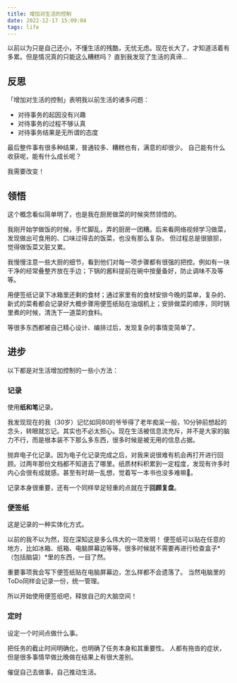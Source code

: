 ```yaml
---
title: 增加对生活的控制
date: 2022-12-17 15:09:04
tags: life
---
```


以前以为只是自己还小，不懂生活的残酷，无忧无虑。现在长大了，才知道活着有多累。但是情况真的只能这么糟糕吗？
直到我发现了生活的真谛...

<!--more -->

## 反思

「增加对生活的控制」表明我以前生活的诸多问题：
- 对待事务的起因没有兴趣
- 对待事务的过程不够认真
- 对待事务结果是无所谓的态度

最后整件事有很多种结果，普通较多、糟糕也有，满意的却很少。
自己能有什么收获呢，能有什么成长呢？

我需要改变！

## 领悟

这个概念看似简单明了，也是我在厨房做菜的时候突然领悟的。

我刚开始学做饭的时候，手忙脚乱，弄的厨房一团糟。后来看网络视频学习做菜，发现做出可食用的、口味过得去的饭菜，也没有那么复杂。
但过程总是很狼狈，觉得做饭菜又脏又累。

我慢慢注意一些大厨的细节，看到他们对每一项步骤都有很强的把控。例如有一块干净的经常叠整齐放在手边；下锅的酱料提前在碗中按量备好，防止调味不及等等。

用便签纸记录下冰箱里还剩的食材；通过家里有的食材安排今晚的菜单，复杂的、新式的菜肴都会记录好大概步骤用便签纸贴在油烟机上；安排做菜的顺序，同时锅里煮的时候，清洗下一道菜的食料。

等很多东西都被自己精心设计、编排过后，发现复杂的事情变简单了。

## 进步

以下都是对生活增加控制的一些小方法：

### 记录

使用**纸和笔**记录。

我发现现在的我（30岁）记忆如同80的爷爷得了老年痴呆一般，10分钟前想起的念头，转眼就忘记。其实也不必太担心。现在生活被信息流充斥，并不是大家的脑力不行，而是根本装不下那么多东西，很多时候是被无用的信息占据。

抛弃电子化记录。因为电子化记录完成之后，对我来说很难有机会再打开进行回顾。过两年那份文档都不知道去了哪里。纸质材料积累到一定程度，发现有许多时内心会很有成就感。甚至有时胡一乱想，觉着写一本书也没多难嘛🤣。

记录本身很重要，还有一个同样举足轻重的点就在于**回顾复盘**。

### 便签纸
这是记录的一种实体化方式。

以前的我不以为然，现在深知这是多么伟大的一项发明！
便签纸可以贴在任意的地方，比如冰箱、纸箱、电脑屏幕边等等。很多时候就不需要再进行检查盒子*（包括脑袋）*里的东西，一目了然。

重要事项我会写下便签纸贴在电脑屏幕边，怎么样都不会遗落了。
当然电脑里的ToDo同样会记录一份，统一管理。

所以开始使用便签纸吧，释放自己的大脑空间！

### 定时

设定一个时间点做什么事。

把任务的截止时间明确化，也明确了任务本身和其重要性。
人都有拖沓的症状，但是很多事情早做比晚做在结果上有很大差别。

催促自己去做事，自己推动生活。
